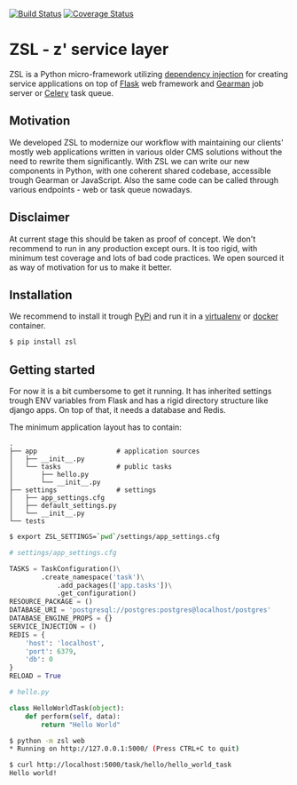 [![Build Status](https://travis-ci.org/AtteqCom/zsl.svg?branch=master)](https://travis-ci.org/AtteqCom/zsl)
[![Coverage Status](https://coveralls.io/repos/github/AtteqCom/zsl/badge.svg?branch=master)](https://coveralls.io/github/AtteqCom/zsl?branch=master)

# ZSL - z' service layer

ZSL is a Python micro-framework utilizing
[dependency injection](https://en.wikipedia.org/wiki/Dependency_injection)
for creating service applications on top of
[Flask](http://flask.pocoo.org/docs/0.12/) web framework and
[Gearman](http://gearman.org/) job server or
[Celery](http://http://www.celeryproject.org/) task queue.

## Motivation

We developed ZSL to modernize our workflow with maintaining our clients'
mostly web applications written in various older CMS solutions without the
need to rewrite them significantly. With ZSL we can write our new components
in Python, with one coherent shared codebase, accessible trough Gearman or
JavaScript. Also the same code can be called through various endpoints - web or
 task queue nowadays.

## Disclaimer

At current stage this should be taken as proof of concept. We don't recommend to
run in any production except ours. It is too rigid, with minimum test coverage
and lots of bad code practices. We open sourced it as way of motivation for us
to make it better.

## Installation

We recommend to install it trough [PyPi](https://pypi.org/) and run it in
a [virtualenv](https://docs.python.org/3/library/venv.html) or
[docker](https://www.docker.com/) container.

```bash
$ pip install zsl
```

## Getting started

For now it is a bit cumbersome to get it running. It has inherited settings
trough ENV variables from Flask and has a rigid directory structure like django
apps. On top of that, it needs a database and Redis.

The minimum application layout has to contain:
```
.
├── app                    # application sources
│   ├── __init__.py
│   └── tasks              # public tasks
│       ├── hello.py
│       └── __init__.py
├── settings               # settings
│   ├── app_settings.cfg
│   ├── default_settings.py
│   └── __init__.py
└── tests
```

```bash
$ export ZSL_SETTINGS=`pwd`/settings/app_settings.cfg
```

```python
# settings/app_settings.cfg

TASKS = TaskConfiguration()\
        .create_namespace('task')\
            .add_packages(['app.tasks'])\
            .get_configuration()
RESOURCE_PACKAGE = ()
DATABASE_URI = 'postgresql://postgres:postgres@localhost/postgres'
DATABASE_ENGINE_PROPS = {}
SERVICE_INJECTION = ()
REDIS = {
    'host': 'localhost',
    'port': 6379,
    'db': 0
}
RELOAD = True

```

```python
# hello.py

class HelloWorldTask(object):
    def perform(self, data):
        return "Hello World"
```

```bash
$ python -m zsl web
* Running on http://127.0.0.1:5000/ (Press CTRL+C to quit)

```

```bash
$ curl http://localhost:5000/task/hello/hello_world_task
Hello world!
```
